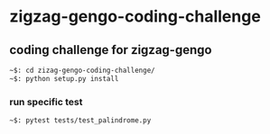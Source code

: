 # zigzag-gengo-coding-challenge

## coding challenge for zigzag-gengo


```sh
~$: cd zizag-gengo-coding-challenge/
~$: python setup.py install
```

### run specific test
```sh
~$: pytest tests/test_palindrome.py
```
